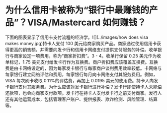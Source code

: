 # 为什么信用卡被称为“银行中最赚钱的产品”？VISA/Mastercard 如何赚钱？

下面的图表显示了信用卡支付流程的经济学。![](../images/how does visa makes money.jpg)持卡人支付 100 美元给商家购买产品。商家通过使用信用卡获得更高的销售额，并需要向发卡行和信用卡网络支付提供支付服务的补偿。收单银行与商家设定一项费用，称为“商家折扣费”。3 - 4。收单行保留 0.25 美元作为收单标记，1.75 美元支付给发卡行作为互换费。商户折扣费应该覆盖互换费。互换费是由卡网络设定的，因为每家发卡银行与每家商户谈判费用效率较低。卡网络与每家银行建立网络评估和费用，每家银行每月向卡网络支付其服务费用。例如，VISA 每次刷卡收取 0.11%的评估费，再加上 0.0195 美元的使用费。持卡人向发卡银行支付其服务费。为什么应该对发卡银行进行补偿？发卡行即使持卡人未能偿还款项，也会向商家支付款项。发卡行在持卡人支付发卡行之前支付商家。发行人还有其他运营成本，包括管理客户账户、提供报表、欺诈检测、风险管理、结算等。